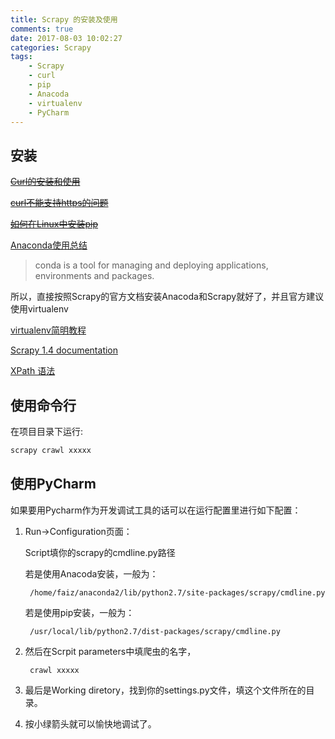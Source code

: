 ```yaml
---
title: Scrapy 的安装及使用
comments: true
date: 2017-08-03 10:02:27
categories: Scrapy
tags: 
    - Scrapy
    - curl
    - pip
    - Anacoda
    - virtualenv
    - PyCharm
---
```


<!--more-->

## 安装

~~[Curl的安装和使用](http://blog.csdn.net/lifan5/article/details/7350154)~~

~~[curl不能支持https的问题](http://blog.csdn.net/wvtear/article/details/9817033)~~

~~[如何在Linux中安装pip](http://www.linuxidc.com/Linux/2017-07/145560.htm)~~

[Anaconda使用总结](http://python.jobbole.com/86236/)
>conda is a tool for managing and deploying applications, environments and packages.

所以，直接按照Scrapy的官方文档安装Anacoda和Scrapy就好了，并且官方建议使用virtualenv

[virtualenv简明教程](http://www.jianshu.com/p/08c657bd34f1)

[Scrapy 1.4 documentation](https://doc.scrapy.org/en/latest/index.html)

[XPath 语法](http://www.w3school.com.cn/xpath/xpath_syntax.asp)
## 使用命令行

在项目目录下运行:

```bash
scrapy crawl xxxxx
```

## 使用PyCharm

如果要用Pycharm作为开发调试工具的话可以在运行配置里进行如下配置：

1. Run->Configuration页面：

    Script填你的scrapy的cmdline.py路径

    若是使用Anacoda安装，一般为：

        /home/faiz/anaconda2/lib/python2.7/site-packages/scrapy/cmdline.py

    若是使用pip安装，一般为：

        /usr/local/lib/python2.7/dist-packages/scrapy/cmdline.py

2. 然后在Scrpit parameters中填爬虫的名字，
            
        crawl xxxxx

3. 最后是Working diretory，找到你的settings.py文件，填这个文件所在的目录。

4. 按小绿箭头就可以愉快地调试了。